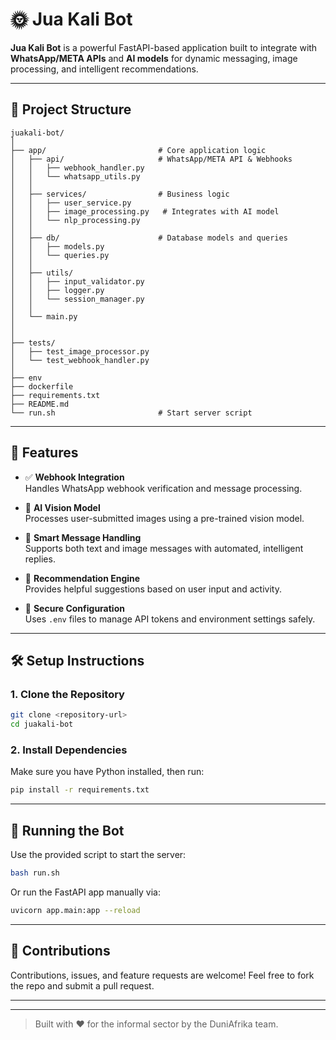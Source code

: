 # 🌞 Jua Kali Bot

**Jua Kali Bot** is a powerful FastAPI-based application built to integrate with **WhatsApp/META APIs** and **AI models** for dynamic messaging, image processing, and intelligent recommendations.

---

## 📁 Project Structure

```
juakali-bot/
│
├── app/                         # Core application logic
│   ├── api/                     # WhatsApp/META API & Webhooks
│   │   ├── webhook_handler.py
│   │   └── whatsapp_utils.py
│   │
│   ├── services/                # Business logic
│   │   ├── user_service.py
│   │   ├── image_processing.py   # Integrates with AI model
│   │   └── nlp_processing.py
│   │
│   ├── db/                      # Database models and queries
│   │   ├── models.py
│   │   └── queries.py
│   │
│   ├── utils/                   
│   │   ├── input_validator.py
│   │   ├── logger.py
│   │   └── session_manager.py
│   │
│   └── main.py                
│
│
├── tests/                       
│   ├── test_image_processor.py
│   └── test_webhook_handler.py
│
├── env
├── dockerfile
├── requirements.txt             
├── README.md                    
└── run.sh                       # Start server script
```

---

## 🚀 Features

- ✅ **Webhook Integration**  
  Handles WhatsApp webhook verification and message processing.

- 🧠 **AI Vision Model**  
  Processes user-submitted images using a pre-trained vision model.

- 💬 **Smart Message Handling**  
  Supports both text and image messages with automated, intelligent replies.

- 🎯 **Recommendation Engine**  
  Provides helpful suggestions based on user input and activity.

- 🔐 **Secure Configuration**  
  Uses `.env` files to manage API tokens and environment settings safely.

---

## 🛠️ Setup Instructions

### 1. Clone the Repository

```bash
git clone <repository-url>
cd juakali-bot
```

### 2. Install Dependencies

Make sure you have Python installed, then run:

```bash
pip install -r requirements.txt
```

---

## 🧪 Running the Bot

Use the provided script to start the server:

```bash
bash run.sh
```

Or run the FastAPI app manually via:

```bash
uvicorn app.main:app --reload
```

---

## 🤝 Contributions

Contributions, issues, and feature requests are welcome! Feel free to fork the repo and submit a pull request.

---


---

> Built with ❤️  for the informal sector by the DuniAfrika team.
